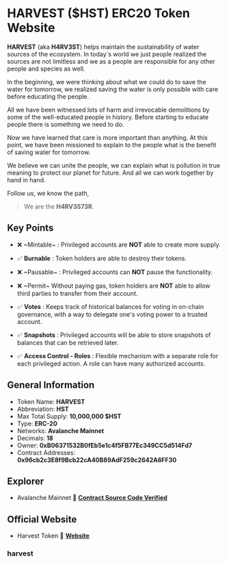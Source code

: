 # HARVEST ($HST) ERC20 Token Website

**HARVEST** (aka **H4RV3ST**) helps maintain the sustainability of water sources of the ecosystem. 
In today`s world we just people realized the sources are not limitless and 
we as a people are responsible for any other people and species as well.

In the beginning, we were thinking about what we could do to save the water for tomorrow, 
we realized saving the water is only possible with care before educating the people.

All we have been witnessed lots of harm and irrevocable demolitions by some of the well-educated people in history. 
Before starting to educate people there is something we need to do.

Now we have learned that care is more important than anything. At this point, we have been missioned to explain 
to the people what is the benefit of saving water for tomorrow.

We believe we can unite the people, we can explain what is pollution in true meaning to protect our planet for future. 
And all we can work together by hand in hand.

Follow us, we know the path,

> We are the **H4RV3S73R**.

## Key Points

- :x: ~Mintable~ : Privileged accounts are **NOT** able to create more supply.

- :white_check_mark: **Burnable** : Token holders are able to destroy their tokens.

- :x: ~Pausable~ : Privileged accounts can **NOT** pause the functionality.

- :x: ~Permit~  Without paying gas, token holders are **NOT** able to allow third parties to transfer from their account.

- :white_check_mark: **Votes** : Keeps track of historical balances for voting in on-chain governance, with a way to delegate one's voting power to a trusted account.

- :white_check_mark: **Snapshots** : Privileged accounts will be able to store snapshots of balances that can be retrieved later.

- :white_check_mark: **Access Control - Roles** : Flexible mechanism with a separate role for each privileged action. A role can have many authorized accounts.

## General Information
- Token Name: **HARVEST**
- Abbreviation: **HST**
- Max Total Supply: **10,000,000 $HST**
- Type: **ERC-20**
- Networks: **Avalanche Mainnet**
- Decimals: **18**
- Owner: **0xB06371532B0fEb5e1c4f5FB77Ec349CC5d514Fd7**
- Contract Addresses: **0x96cb2c3E8f9Bcb22cA40B89AdF259c2642A6FF30**

## Explorer

- Avalanche Mainnet :link: <a href="https://snowtrace.io/address/0x96cb2c3E8f9Bcb22cA40B89AdF259c2642A6FF30a#code" target="_new">**Contract Source Code Verified**</a>

## Official Website
- Harvest Token :link: <a href="https://H4RV3S7.com" target="_new">**Website**</a>

### harvest